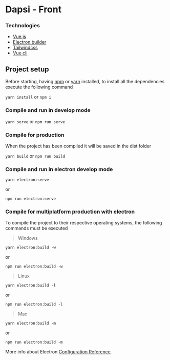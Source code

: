 
# Dapsi - Front

### Technologies

* [Vue.js](https://vuejs.org/)
* [Electron builder](https://www.electron.build/)
* [Tailwindcss](https://tailwindcss.com/) 
* [Vue cli](https://cli.vuejs.org/)

## Project setup

Before starting, having [npm](https://www.npmjs.com/get-npm) or [yarn](https://classic.yarnpkg.com/en/docs/install/#mac-stable) installed, to install all the dependencies execute the following command

```yarn install``` or ```npm i```

  

### Compile and run in develop mode

```yarn serve``` or ```npm run serve```

  

### Compile for production

When the project has been compiled it will be saved in the dist folder

```yarn build``` or ```npm run build```


###  Compile and run in electron develop mode


```
yarn electron:serve
``` 
or 
```
npm run electron:serve
```

  

###  Compile for multiplatform production with electron

To compile the project to their respective operating systems, the following commands must be executed

> Windows

```
yarn electron:build -w
``` 
or 
```
npm run electron:build -w
```


> Linux

```
yarn electron:build -l
``` 
or 
```
npm run electron:build -l
```


> Mac

```
yarn electron:build -m
``` 
or 
```
npm run electron:build -m
```

 More info about Electron [Configuration Reference](https://www.electron.build/cli).
  
